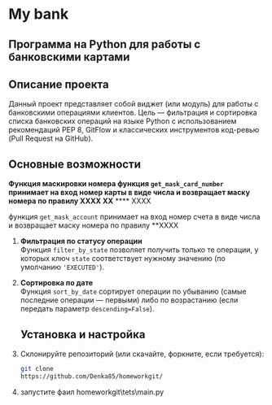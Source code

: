 # My bank
## Программа на Python для работы с банковскими картами

## Описание проекта

Данный проект представляет собой виджет (или модуль) для работы с банковскими операциями клиентов.
Цель — фильтрация и сортировка списка банковских операций на языке Python с использованием
рекомендаций PEP 8, GitFlow и классических инструментов код-ревью (Pull Request на GitHub).

## Основные возможности

**Функция маскировки номера
функция `get_mask_card_number`
 принимает на вход номер карты в виде числа и возвращает маску номера по правилу 
XXXX XX** **** XXXX
 
функция `get_mask_account`
 принимает на вход номер счета в виде числа и возвращает маску номера по правилу 
**XXXX


1. **Фильтрация по статусу операции**  
   Функция `filter_by_state` позволяет получить только те операции, у которых ключ `state` соответствует
   нужному значению (по умолчанию `'EXECUTED'`).

2. **Сортировка по дате**  
   Функция `sort_by_date` сортирует операции по убыванию (самые последние операции — первыми) либо
   по возрастанию (если передать параметр `descending=False`).

   ## Установка и настройка

1. Склонируйте репозиторий (или скачайте, форкните, если требуется):
   ```bash
   git clone 
   https://github.com/Denka85/homeworkgit/
   
2. запустите фаил homeworkgit\tets\main.py 

